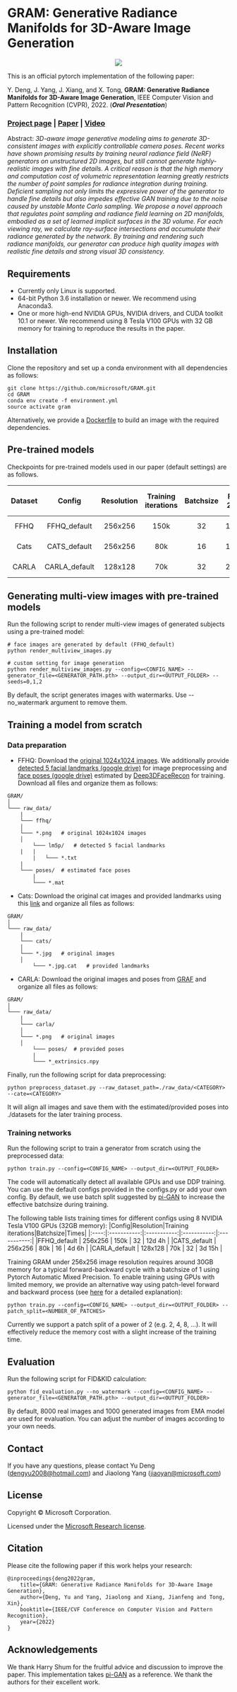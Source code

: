 # GRAM: Generative Radiance Manifolds for 3D-Aware Image Generation

<p align="center"> 
<img src="/images/teaser.gif">
</p>

This is an official pytorch implementation of the following paper:

Y. Deng, J. Yang, J. Xiang, and X. Tong, **GRAM: Generative Radiance Manifolds for 3D-Aware Image Generation**, IEEE Computer Vision and Pattern Recognition (CVPR), 2022. (_**Oral Presentation**_)

### [Project page](https://yudeng.github.io/GRAM/) | [Paper](https://arxiv.org/abs/2112.08867) | [Video](https://www.youtube.com/watch?v=hBJWZwl_JCI) ###

Abstract: _3D-aware image generative modeling aims to generate 3D-consistent images with explicitly controllable camera poses. Recent works have shown promising results by training neural radiance field (NeRF) generators on unstructured 2D images, but still cannot generate highly-realistic images with fine details. A critical reason is that the high memory and computation cost of volumetric representation learning greatly restricts the number of point samples for radiance integration during training. Deficient sampling not only limits the expressive power of the generator to handle fine details but also impedes effective GAN training due to the noise caused by unstable Monte Carlo sampling. We propose a novel approach that regulates point sampling and radiance field learning on 2D manifolds, embodied as a set of learned implicit surfaces in the 3D volume. For each viewing ray, we calculate ray-surface intersections and accumulate their radiance generated by the network. By training and rendering such radiance manifolds, our generator can produce high quality images with realistic fine details and strong visual 3D consistency._

## Requirements
- Currently only Linux is supported.
- 64-bit Python 3.6 installation or newer. We recommend using Anaconda3.
- One or more high-end NVIDIA GPUs, NVIDIA drivers, and CUDA toolkit 10.1 or newer. We recommend using 8 Tesla V100 GPUs with 32 GB memory for training to reproduce the results in the paper. 

## Installation
Clone the repository and set up a conda environment with all dependencies as follows:
```
git clone https://github.com/microsoft/GRAM.git
cd GRAM
conda env create -f environment.yml
source activate gram
```

Alternatively, we provide a [Dockerfile](https://github.com/microsoft/GRAM/blob/main/Dockerfile) to build an image with the required dependencies.

## Pre-trained models
Checkpoints for pre-trained models used in our paper (default settings) are as follows.

|Dataset|Config|Resolution|Training iterations|Batchsize|FID 20k|KID 20k (x100)|Download|
|:----:|:-----------:|:-----------:|:-----------:|:-----------:|:-----------:|:-----------:|:-----------:|
|FFHQ | FFHQ_default |256x256 |  150k | 32 | 14.5 | 0.65 | [Github link](https://github.com/microsoft/GRAM/tree/main/pretrained_models/FFHQ_default) |
|Cats | CATS_default |256x256 |  80k | 16 |14.6 | 0.75 | [Github link](https://github.com/microsoft/GRAM/tree/main/pretrained_models/CATS_default) |
|CARLA | CARLA_default |128x128 |  70k | 32 | 26.3 | 1.15 | [Github link](https://github.com/microsoft/GRAM/tree/main/pretrained_models/CARLA_default) |

## Generating multi-view images with pre-trained models
Run the following script to render multi-view images of generated subjects using a pre-trained model:
```
# face images are generated by default (FFHQ_default)
python render_multiview_images.py

# custom setting for image generation
python render_multiview_images.py --config=<CONFIG_NAME> --generator_file=<GENERATOR_PATH.pth> --output_dir=<OUTPUT_FOLDER> --seeds=0,1,2
```
By default, the script generates images with watermarks. Use --no_watermark argument to remove them.

## Training a model from scratch
### Data preparation
- FFHQ: Download the [original 1024x1024 images](https://github.com/NVlabs/ffhq-dataset). We additionally provide [detected 5 facial landmarks (google drive)](https://drive.google.com/file/d/1bOefjWzNGzjJ65J5WT9V0QrsrNhKjjCb/view?usp=sharing) for image preprocessing and [face poses (google drive)](https://drive.google.com/file/d/1kb-PeNhOEmN1Gs8e0xF3aLjsjHe01sVb/view?usp=sharing) estimated by [Deep3DFaceRecon](https://github.com/sicxu/Deep3DFaceRecon_pytorch) for training. Download all files and organize them as follows:
```
GRAM/
│
└─── raw_data/
    |
    └─── ffhq/
	│
	└─── *.png   # original 1024x1024 images
	│
        └─── lm5p/   # detected 5 facial landmarks
	|   |
        |   └─── *.txt
	|
	└─── poses/  # estimated face poses
	    |
	    └─── *.mat    
```
- Cats: Download the original cat images and provided landmarks using this [link](https://archive.org/details/CAT_DATASET) and organize all files as follows:
```
GRAM/
│
└─── raw_data/
    |
    └─── cats/
	│
	└─── *.jpg   # original images
	│
        └─── *.jpg.cat   # provided landmarks
```
- CARLA: Download the original images and poses from [GRAF](https://github.com/autonomousvision/graf/tree/main/data) and organize all files as follows:
```
GRAM/
│
└─── raw_data/
    |
    └─── carla/
	│
	└─── *.png   # original images
	│
        └─── poses/  # provided poses
	    |
	    └─── *_extrinsics.npy
```
Finally, run the following script for data preprocessing:
```
python preprocess_dataset.py --raw_dataset_path=./raw_data/<CATEGORY> --cate=<CATEGORY>
```
It will align all images and save them with the estimated/provided poses into ./datasets for the later training process.

### Training networks
Run the following script to train a generator from scratch using the preprocessed data:
```
python train.py --config=<CONFIG_NAME> --output_dir=<OUTPUT_FOLDER>
```
The code will automatically detect all available GPUs and use DDP training. You can use the default configs provided in the configs.py or add your own config. By default, we use batch split suggested by [pi-GAN](https://github.com/marcoamonteiro/pi-GAN) to increase the effective batchsize during training.

The following table lists training times for different configs using 8 NVIDIA Tesla V100 GPUs (32GB memory):
|Config|Resolution|Training iterations|Batchsize|Times|
|:----:|:-----------:|:-----------:|:-----------:|:-----------:|
|FFHQ_default | 256x256 | 150k | 32 | 12d 4h |
|CATS_default | 256x256 | 80k | 16 | 4d 6h |
|CARLA_default | 128x128 | 70k | 32 | 3d 15h |

Training GRAM under 256x256 image resolution requires around 30GB memory for a typical forward-backward cycle with a batchsize of 1 using Pytorch Automatic Mixed Precision. To enable training using GPUs with limited memory, we provide an alternative way using patch-level forward and backward process (see [here](https://github.com/Microsoft/GRAM/blob/main/images/patch_process.pdf) for a detailed explanation):
```
python train.py --config=<CONFIG_NAME> --output_dir=<OUTPUT_FOLDER> --patch_split=<NUMBER_OF_PATCHES> 
```
Currently we support a patch split of a power of 2 (e.g. 2, 4, 8, ...). It will effectively reduce the memory cost with a slight increase of the training time.

## Evaluation
Run the following script for FID&KID calculation:
```
python fid_evaluation.py --no_watermark --config=<CONFIG_NAME> --generator_file=<GENERATOR_PATH.pth> --output_dir=<OUTPUT_FOLDER>
```
By default, 8000 real images and 1000 generated images from EMA model are used for evaluation. You can adjust the number of images according to your own needs. 

## Contact
If you have any questions, please contact Yu Deng (dengyu2008@hotmail.com) and Jiaolong Yang (jiaoyan@microsoft.com)

## License

Copyright &copy; Microsoft Corporation.

Licensed under the [Microsoft Research license](https://github.com/microsoft/GRAM/blob/master/files/GRAM-Microsoft%20Research%20License%20Agreement.pdf).

## Citation

Please cite the following paper if this work helps your research:

    @inproceedings{deng2022gram,
		title={GRAM: Generative Radiance Manifolds for 3D-Aware Image Generation},
    	author={Deng, Yu and Yang, Jiaolong and Xiang, Jianfeng and Tong, Xin},
	    booktitle={IEEE/CVF Conference on Computer Vision and Pattern Recognition},
	    year={2022}
	}

## Acknowledgements
We thank Harry Shum for the fruitful advice and discussion to improve the paper. This implementation takes [pi-GAN](https://github.com/marcoamonteiro/pi-GAN) as a reference. We thank the authors for their excellent work. 
